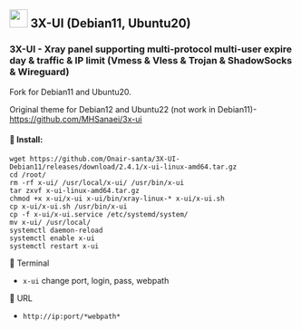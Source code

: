 ## <a href="#"><img src="https://github.com/vpnhood/VpnHood/wiki/images/logo-linux.png" width="32" height="32"></a> 3X-UI (Debian11, Ubuntu20)
### 3X-UI - Xray panel supporting multi-protocol multi-user expire day & traffic & IP limit (Vmess & Vless & Trojan & ShadowSocks & Wireguard)

Fork for Debian11 and Ubuntu20.

Original theme for Debian12 and Ubuntu22 (not work in Debian11)- https://github.com/MHSanaei/3x-ui

#### 💠 Install:

```
wget https://github.com/Onair-santa/3X-UI-Debian11/releases/download/2.4.1/x-ui-linux-amd64.tar.gz
cd /root/
rm -rf x-ui/ /usr/local/x-ui/ /usr/bin/x-ui
tar zxvf x-ui-linux-amd64.tar.gz
chmod +x x-ui/x-ui x-ui/bin/xray-linux-* x-ui/x-ui.sh
cp x-ui/x-ui.sh /usr/bin/x-ui
cp -f x-ui/x-ui.service /etc/systemd/system/
mv x-ui/ /usr/local/
systemctl daemon-reload
systemctl enable x-ui
systemctl restart x-ui
```

💠 Terminal
- `x-ui`  change port, login, pass, webpath

💠 URL
- `http://ip:port/*webpath*`
